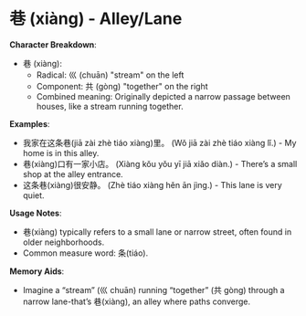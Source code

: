 # **巷 (xiàng) - Alley/Lane**

**Character Breakdown**:  
- 巷 (xiàng):
  - Radical: 巛 (chuān) "stream" on the left
  - Component: 共 (gòng) "together" on the right
  - Combined meaning: Originally depicted a narrow passage between houses, like a stream running together.

**Examples**:  
- 我家在这条巷(jiā zài zhè tiáo xiàng)里。 (Wǒ jiā zài zhè tiáo xiàng lǐ.) - My home is in this alley.  
- 巷(xiàng)口有一家小店。 (Xiàng kǒu yǒu yī jiā xiǎo diàn.) - There’s a small shop at the alley entrance.  
- 这条巷(xiàng)很安静。 (Zhè tiáo xiàng hěn ān jìng.) - This lane is very quiet.

**Usage Notes**:  
- 巷(xiàng) typically refers to a small lane or narrow street, often found in older neighborhoods.  
- Common measure word: 条(tiáo).

**Memory Aids**:  
- Imagine a “stream” (巛 chuān) running “together” (共 gòng) through a narrow lane-that’s 巷(xiàng), an alley where paths converge.